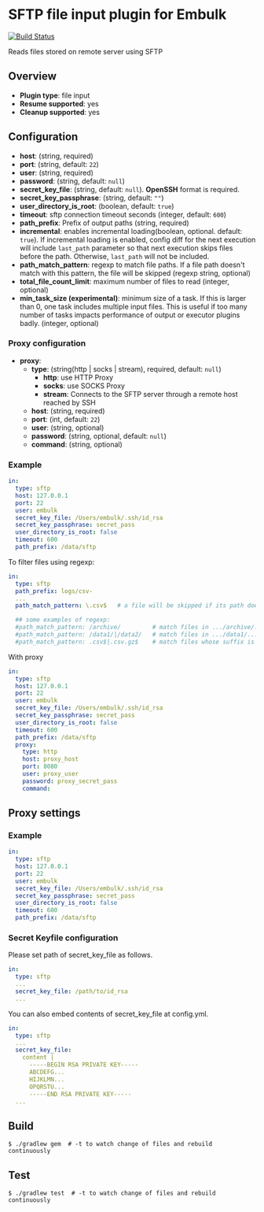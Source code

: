 # SFTP file input plugin for Embulk
[![Build Status](https://travis-ci.org/embulk/embulk-input-sftp.svg?branch=master)](https://travis-ci.org/embulk/embulk-input-sftp)

Reads files stored on remote server using SFTP

## Overview

* **Plugin type**: file input
* **Resume supported**: yes
* **Cleanup supported**: yes

## Configuration

- **host**: (string, required)
- **port**: (string, default: `22`)
- **user**: (string, required)
- **password**: (string, default: `null`)
- **secret_key_file**: (string, default: `null`). **OpenSSH** format is required.
- **secret_key_passphrase**: (string, default: `""`)
- **user_directory_is_root**: (boolean, default: `true`)
- **timeout**: sftp connection timeout seconds (integer, default: `600`)
- **path_prefix**: Prefix of output paths (string, required)
- **incremental**: enables incremental loading(boolean, optional. default: `true`). If incremental loading is enabled, config diff for the next execution will include `last_path` parameter so that next execution skips files before the path. Otherwise, `last_path` will not be included.
- **path_match_pattern**: regexp to match file paths. If a file path doesn't match with this pattern, the file will be skipped (regexp string, optional)
- **total_file_count_limit**: maximum number of files to read (integer, optional)
- **min_task_size (experimental)**: minimum size of a task. If this is larger than 0, one task includes multiple input files. This is useful if too many number of tasks impacts performance of output or executor plugins badly. (integer, optional)

### Proxy configuration

- **proxy**:
    - **type**: (string(http | socks | stream), required, default: `null`)
        - **http**: use HTTP Proxy
        - **socks**: use SOCKS Proxy
        - **stream**: Connects to the SFTP server through a remote host reached by SSH
    - **host**: (string, required)
    - **port**: (int, default: `22`)
    - **user**: (string, optional)
    - **password**: (string, optional, default: `null`)
    - **command**: (string, optional)

### Example

```yaml
in:
  type: sftp
  host: 127.0.0.1
  port: 22
  user: embulk
  secret_key_file: /Users/embulk/.ssh/id_rsa
  secret_key_passphrase: secret_pass
  user_directory_is_root: false
  timeout: 600
  path_prefix: /data/sftp
```

To filter files using regexp:

```yaml
in:
  type: sftp
  path_prefix: logs/csv-
  ...
  path_match_pattern: \.csv$   # a file will be skipped if its path doesn't match with this pattern

  ## some examples of regexp:
  #path_match_pattern: /archive/         # match files in .../archive/... directory
  #path_match_pattern: /data1/|/data2/   # match files in .../data1/... or .../data2/... directory
  #path_match_pattern: .csv$|.csv.gz$    # match files whose suffix is .csv or .csv.gz
```

With proxy
```yaml
in:
  type: sftp
  host: 127.0.0.1
  port: 22
  user: embulk
  secret_key_file: /Users/embulk/.ssh/id_rsa
  secret_key_passphrase: secret_pass
  user_directory_is_root: false
  timeout: 600
  path_prefix: /data/sftp
  proxy:
    type: http
    host: proxy_host
    port: 8080
    user: proxy_user
    password: proxy_secret_pass
    command:
```

## Proxy settings

### Example
```yaml
in:
  type: sftp
  host: 127.0.0.1
  port: 22
  user: embulk
  secret_key_file: /Users/embulk/.ssh/id_rsa
  secret_key_passphrase: secret_pass
  user_directory_is_root: false
  timeout: 600
  path_prefix: /data/sftp
```

### Secret Keyfile configuration

Please set path of secret_key_file as follows.
```yaml
in:
  type: sftp
  ...
  secret_key_file: /path/to/id_rsa
  ...
```

You can also embed contents of secret_key_file at config.yml.
```yaml
in:
  type: sftp
  ...
  secret_key_file:
    content |
      -----BEGIN RSA PRIVATE KEY-----
      ABCDEFG...
      HIJKLMN...
      OPQRSTU...
      -----END RSA PRIVATE KEY-----
  ...
```

## Build

```
$ ./gradlew gem  # -t to watch change of files and rebuild continuously
```

## Test

```
$ ./gradlew test  # -t to watch change of files and rebuild continuously
```
